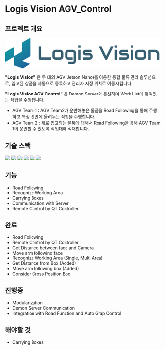 # Logis Vision AGV_Control

## 프로젝트 개요

![Logis_Vision_Logo](https://raw.githubusercontent.com/LogisVision/Logis_Platform/refs/heads/master/Basic%20Theme%403x.png)

**"Logis Vision"** 은 두 대의 AGV(Jetson Nano)를 이용한 통합 물류 관리 솔루션으로,
입고된 상품을 자동으로 등록하고 관리자 지정 위치로 이동시킵니다.

**"Logis Vision AGV Control"** 은 Demon Server와 통신하며 Work List에 쌓여있는 작업을 수행합니다.

- AGV Team 1 : AGV Team2가 운반해놓은 물품을 Road Following을 통해 주행하고 특정 선반에 올려두는 작업을 수행합니다.
- AGV Team 2 : 새로 입고되는 물품에 대해서 Road Following을 통해 AGV Team 1이 운반할 수 있도록 작업대에 적재합니다.

## 기술 스택
<div>
<img src="https://img.shields.io/badge/Python-3776AB?style=for-the-badge&logo=python&logoColor=white">
<img src="https://img.shields.io/badge/Pytorch-EE4C2C?style=for-the-badge&logo=pytorch&logoColor=white">
<img src="https://img.shields.io/badge/OPENCV-5C3EE8?style=for-the-badge&logo=OPENCV&logoColor=white">
<img src="https://img.shields.io/badge/QT-41CD52?style=for-the-badge&logo=QT&logoColor=white">
<img src="https://img.shields.io/badge/MQTT-660066?style=for-the-badge&logo=MQTT&logoColor=white">
<img src="https://img.shields.io/badge/GitHub-181717?style=for-the-badge&logo=Github&logoColor=white">
</div>

## 기능
- Road Following
- Recognize Working Area
- Carrying Boxes
- Communication with Server
- Remote Control by QT Controller

## 완료
- Road Following
- Remote Control by QT Controller 
- Get Distance between face and Camera 
- Move arm following face 
- Recognize Working Area (Single, Multi Area)
- Get Distance from Box (Added)
- Move arm following box (Added)    
- Consider Cross Position Box

## 진행중
- Modularization
- Demon Server Communication
- Integration with Road Function and Auto Grap Control

## 해야할 것
- Carrying Boxes

